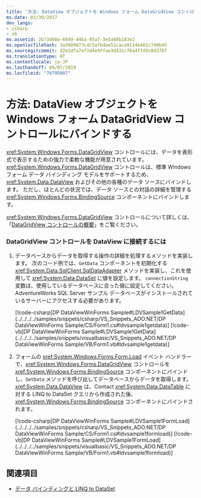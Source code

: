 ```yaml
---
title: '方法: DataView オブジェクトを Windows フォーム DataGridView コントロールにバインドする'
ms.date: 03/30/2017
dev_langs:
- csharp
- vb
ms.assetid: 2b73d60a-6049-446a-85a7-3e5a68b183e2
ms.openlocfilehash: 3a3089073cdc5afb4ee51caca9114b401c740b45
ms.sourcegitcommit: d2e1dfa7ef2d4e9ffae3d431cf6a4ffd9c8d378f
ms.translationtype: HT
ms.contentlocale: ja-JP
ms.lasthandoff: 09/07/2019
ms.locfileid: "70795007"
---
```

# <a name="how-to-bind-a-dataview-object-to-a-windows-forms-datagridview-control"></a>方法: DataView オブジェクトを Windows フォーム DataGridView コントロールにバインドする
<xref:System.Windows.Forms.DataGridView> コントロールには、データを表形式で表示するための強力で柔軟な機能が用意されています。 <xref:System.Windows.Forms.DataGridView> コントロールは、標準 Windows フォーム データ バインディング モデルをサポートするため、<xref:System.Data.DataView> およびその他の各種のデータ ソースにバインドします。 ただし、ほとんどの状況では、データ ソースとの対話の詳細を管理する <xref:System.Windows.Forms.BindingSource> コンポーネントにバインドします。  
  
 <xref:System.Windows.Forms.DataGridView> コントロールについて詳しくは、「[DataGridView コントロールの概要](../../winforms/controls/datagridview-control-overview-windows-forms.md)」をご覧ください。  
  
### <a name="to-connect-a-datagridview-control-to-a-dataview"></a>DataGridView コントロールを DataView に接続するには  
  
1. データベースからデータを取得する操作の詳細を処理するメソッドを実装します。 次のコード例では、`GetData` コンポーネントを初期化する <xref:System.Data.SqlClient.SqlDataAdapter> メソッドを実装し、これを使用して <xref:System.Data.DataSet> に値を設定します。 `connectionString` 変数は、使用しているデータベースに合った値に設定してください。 AdventureWorks SQL Server サンプル データベースがインストールされているサーバーにアクセスする必要があります。  
  
     [!code-csharp[DP DataViewWinForms Sample#LDVSample1GetData](../../../../samples/snippets/csharp/VS_Snippets_ADO.NET/DP DataViewWinForms Sample/CS/Form1.cs#ldvsample1getdata)]
     [!code-vb[DP DataViewWinForms Sample#LDVSample1GetData](../../../../samples/snippets/visualbasic/VS_Snippets_ADO.NET/DP DataViewWinForms Sample/VB/Form1.vb#ldvsample1getdata)]  
  
2. フォームの <xref:System.Windows.Forms.Form.Load> イベント ハンドラーで、<xref:System.Windows.Forms.DataGridView> コントロールを <xref:System.Windows.Forms.BindingSource> コンポーネントにバインドし、`GetData` メソッドを呼び出してデータベースからデータを取得します。 <xref:System.Data.DataView> は、Contact <xref:System.Data.DataTable> に対する LINQ to DataSet クエリから作成された後、<xref:System.Windows.Forms.BindingSource> コンポーネントにバインドされます。  
  
     [!code-csharp[DP DataViewWinForms Sample#LDVSample1FormLoad](../../../../samples/snippets/csharp/VS_Snippets_ADO.NET/DP DataViewWinForms Sample/CS/Form1.cs#ldvsample1formload)]
     [!code-vb[DP DataViewWinForms Sample#LDVSample1FormLoad](../../../../samples/snippets/visualbasic/VS_Snippets_ADO.NET/DP DataViewWinForms Sample/VB/Form1.vb#ldvsample1formload)]  
  
## <a name="see-also"></a>関連項目

- [データ バインディングと LINQ to DataSet](data-binding-and-linq-to-dataset.md)
